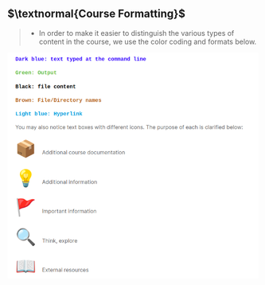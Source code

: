 ## $\textnormal{Course Formatting}$
> - In order to make it easier to distinguish the various types of content
    in the course, we use the color coding and formats below.

![Course Formatting](./images/image-course-formatting.png)

